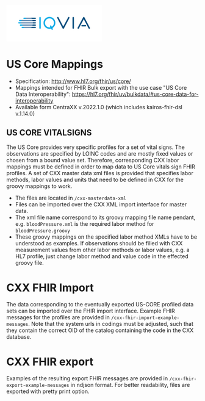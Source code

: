 <img src="/docs/images/Logo.png" width="250" alt="IQVIA Logo"/>

US Core Mappings
========================

* Specification: http://www.hl7.org/fhir/us/core/
* Mappings intended for FHIR Bulk export with the use case "US Core Data
  Interoperability": https://hl7.org/fhir/uv/bulkdata/#us-core-data-for-interoperability
* Available form CentraXX v.2022.1.0 (which includes kairos-fhir-dsl v.1.14.0)

## US CORE VITALSIGNS

The US Core provides very specific profiles for a set of vital signs. The observations are specified by LOINC codes and are mostly fixed values or
chosen from a bound value set. Therefore, corresponding CXX labor mappings must be defined in order to map data to US Core vitals sign FHIR profiles.
A set of CXX master data xml files is provided that specifies labor methods, labor values and units that need to be defined in CXX for the groovy
mappings to work.

* The files are located in `/cxx-masterdata-xml`
* Files can be imported over the CXX XML import interface for master data.
* The xml file name correspond to its groovy mapping file name pendant, e.g. `bloodPressure.xml` is the required labor method
  for `bloodPressure.groovy`
* These groovy mappings on the specified labor method XMLs have to be understood as examples. If observations should be filled with CXX measurement
  values from other labor methods or labor values, e.g. a HL7 profile, just change labor method and value code in the effected groovy file.

# CXX FHIR Import

The data corresponding to the eventually exported US-CORE profiled data sets can be imported over the FHIR import interface. Example FHIR messages for
the profiles are provided in `/cxx-fhir-import-example-messages`. Note that the system urls in codings must be adjusted, such that they contain the
correct OID of the catalog containing the code in the CXX database.

# CXX FHIR export

Examples of the resulting export FHIR messages are provided in `/cxx-fhir-export-example-messages` in ndjson format. For better readability, files are
exported with pretty print option.
